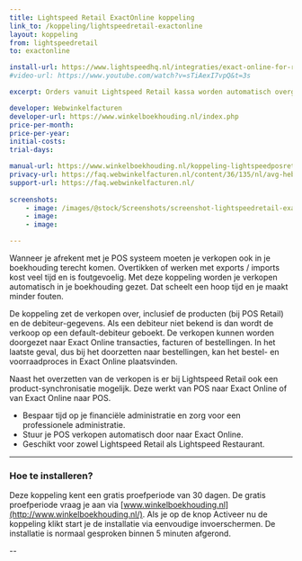 ```yaml
---
title: Lightspeed Retail ExactOnline koppeling
link_to: /koppeling/lightspeedretail-exactonline
layout: koppeling
from: lightspeedretail
to: exactonline

install-url: https://www.lightspeedhq.nl/integraties/exact-online-for-retail-en-restaurant/
#video-url: https://www.youtube.com/watch?v=sTiAexI7vpQ&t=3s

excerpt: Orders vanuit Lightspeed Retail kassa worden automatisch overgeheveld als facturen in ExactOnline. 

developer: Webwinkelfacturen
developer-url: https://www.winkelboekhouding.nl/index.php
price-per-month: 
price-per-year: 
initial-costs: 
trial-days: 

manual-url: https://www.winkelboekhouding.nl/koppeling-lightspeedposretail-exactonline.php
privacy-url: https://faq.webwinkelfacturen.nl/content/36/135/nl/avg-hebben-jullie-een-verwerkers_overeenkomst.html
support-url: https://faq.webwinkelfacturen.nl/
      
screenshots:
    - image: /images/@stock/Screenshots/screenshot-lightspeedretail-exactonline-1.jpg
    - image: 
    - image: 

---
```


Wanneer je afrekent met je POS systeem moeten je verkopen ook in je boekhouding terecht komen. Overtikken of werken met exports / imports kost veel tijd en is foutgevoelig. Met deze koppeling worden je verkopen automatisch in je boekhouding gezet. Dat scheelt een hoop tijd en je maakt minder fouten.

De koppeling zet de verkopen over, inclusief de producten (bij POS Retail) en de debiteur-gegevens. Als een debiteur niet bekend is dan wordt de verkoop op een default-debiteur geboekt. De verkopen kunnen worden doorgezet naar Exact Online transacties, facturen of bestellingen. In het laatste geval, dus bij het doorzetten naar bestellingen, kan het bestel- en voorraadproces in Exact Online plaatsvinden.

Naast het overzetten van de verkopen is er bij Lightspeed Retail ook een product-synchronisatie mogelijk. Deze werkt van POS naar Exact Online of van Exact Online naar POS.

* Bespaar tijd op je financiële administratie en zorg voor een professionele administratie.
* Stuur je POS verkopen automatisch door naar Exact Online.
* Geschikt voor zowel Lightspeed Retail als Lightspeed Restaurant.

---

### Hoe te installeren?
Deze koppeling kent een gratis proefperiode van 30 dagen. De gratis proefperiode vraag je aan via [www.winkelboekhouding.nl](http://www.winkelboekhouding.nl/). Als je op de knop Activeer nu de koppeling klikt start je de installatie via eenvoudige invoerschermen. De installatie is normaal gesproken binnen 5 minuten afgerond.

--

